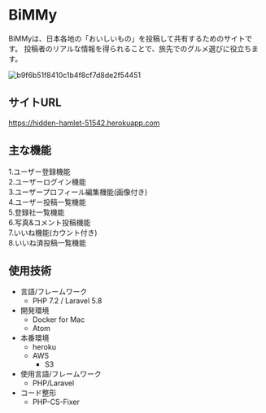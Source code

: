 # BiMMy

BiMMyは、日本各地の「おいしいもの」を投稿して共有するためのサイトです。
投稿者のリアルな情報を得られることで、旅先でのグルメ選びに役立ちます。


![b9f6b51f8410c1b4f8cf7d8de2f54451](https://user-images.githubusercontent.com/50498102/64840090-ddd6dc00-d634-11e9-958e-99e79d25769e.jpg)


## サイトURL
https://hidden-hamlet-51542.herokuapp.com

## 主な機能

1.ユーザー登録機能  
2.ユーザーログイン機能  
3.ユーザープロフィール編集機能(画像付き)  
4.ユーザー投稿一覧機能  
5.登録社一覧機能   
6.写真&コメント投稿機能  
7.いいね機能(カウント付き)  
8.いいね済投稿一覧機能   

## 使用技術
- 言語/フレームワーク
    - PHP 7.2 / Laravel 5.8
- 開発環境
    - Docker for Mac
    - Atom
- 本番環境
    - heroku
    - AWS
        - S3
- 使用言語/フレームワーク
    - PHP/Laravel
- コード整形
    - PHP-CS-Fixer
